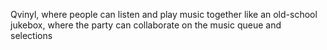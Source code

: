 Qvinyl, where people can listen and play music together like an old-school jukebox, where the party can collaborate on the music queue and selections
